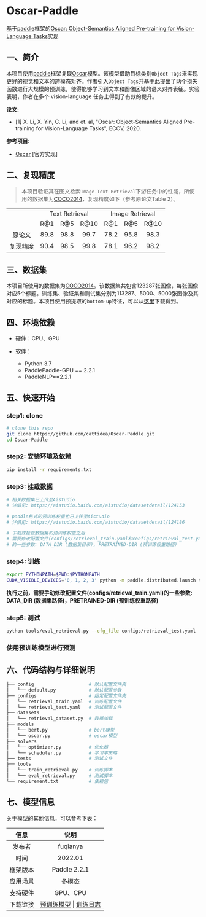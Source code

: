 # Oscar-Paddle

基于[paddle](https://github.com/PaddlePaddle/Paddle)框架的[Oscar: Object-Semantics Aligned Pre-training for Vision-Language Tasks](https://arxiv.org/abs/2004.06165)实现

## 一、简介

本项目使用[paddle](https://github.com/PaddlePaddle/Paddle)框架复现[Oscar](https://arxiv.org/abs/2004.06165)模型。该模型借助目标类别`Object Tags`来实现更好的视觉和文本的跨模态对齐。作者引入`Object Tags`并基于此提出了两个损失函数进行大规模的预训练，使得能够学习到文本和图像区域的语义对齐表征。实验表明，作者在多个 vision-language 任务上得到了有效的提升。

**论文:**

* [1] X. Li, X. Yin, C. Li, and et. al, "Oscar: Object-Semantics Aligned Pre-training for Vision-Language Tasks", ECCV, 2020.

**参考项目:**

* [Oscar](https://github.com/microsoft/Oscar) [官方实现]

## 二、复现精度

> 本项目验证其在图文检索`Image-Text Retrieval`下游任务中的性能，所使用的数据集为[COCO2014](https://cocodataset.org/)，复现精度如下（参考原论文Table 2）。

<table>
    <tr align="center">
        <td></td>
        <td colspan="3" >Text Retrieval</td> 
        <td colspan="3">Image Retrieval</td>
    </tr>
    <tr align="center">
        <td></td>
        <td>R@1</td>
        <td>R@5</td>
        <td>R@10</td>
        <td>R@1</td>
        <td>R@5</td>
        <td>R@10</td>
    </tr>
    <tr align="center">
        <td>原论文</td>
        <td>89.8</td>
        <td>98.8</td>
        <td>99.7</td>
        <td>78.2</td>
        <td>95.8</td>
        <td>98.3</td>
    </tr>
    <tr align="center">
        <td>复现精度</td>
        <td>90.4</td>
        <td>98.5</td>
        <td>99.8</td>
        <td>78.1</td>
        <td>96.2</td>
        <td>98.2</td>
    </tr>
</table>


## 三、数据集

本项目所使用的数据集为[COCO2014](https://cocodataset.org/)。该数据集共包含123287张图像，每张图像对应5个标题。训练集、验证集和测试集分别为113287、5000、5000张图像及其对应的标题。本项目使用预提取的`bottom-up`特征，可以从[这里](https://biglmdiag.blob.core.windows.net/oscar/datasets/coco_ir.zip)下载得到。


## 四、环境依赖

* 硬件：CPU、GPU

* 软件：
    * Python 3.7
    * PaddlePaddle-GPU == 2.2.1
    * PaddleNLP==2.2.1

## 五、快速开始

### step1: clone 

```bash
# clone this repo
git clone https://github.com/cattidea/Oscar-Paddle.git
cd Oscar-Paddle
```

### step2: 安装环境及依赖

```bash
pip install -r requirements.txt
```

### step3: 挂载数据

```bash
# 相关数据集已上传至Aistudio
# 详情见: https://aistudio.baidu.com/aistudio/datasetdetail/124153

# paddle格式的预训练权重也已上传至Aistudio
# 详情见: https://aistudio.baidu.com/aistudio/datasetdetail/124186

# 下载或挂载数据集和预训练权重之后
# 需要修改配置文件(configs/retrieval_train.yaml和configs/retrieval_test.yaml)
# 的一些参数: DATA_DIR (数据集目录), PRETRAINED-DIR (预训练权重路径)
```

### step4: 训练

```bash
export PYTHONPATH=$PWD:$PYTHONPATH
CUDA_VISIBLE_DEVICES='0, 1, 2, 3' python -m paddle.distributed.launch tools/train_retrieval.py --cfg_file configs/retrieval_train.yaml
```

**执行之前，需要手动修改配置文件(configs/retrieval_train.yaml)的一些参数: DATA_DIR (数据集路径)，PRETRAINED-DIR (预训练权重路径)**

### step5: 测试

```bash
python tools/eval_retrieval.py --cfg_file configs/retrieval_test.yaml
```

### 使用预训练模型进行预测

## 六、代码结构与详细说明

```bash
├── config                    # 默认配置文件夹
│   └── default.py            # 默认配置参数
├── configs                   # 指定配置文件夹
│   └── retrieval_train.yaml  # 训练配置文件
│   └── retrieval_test.yaml   # 测试配置文件
├── datasets
│   └── retrieval_dataset.py  # 数据加载
├── models
│   └── bert.py               # bert模型
│   └── oscar.py              # oscar模型
├── solvers
│   └── optimizer.py          # 优化器
│   └── scheduler.py          # 学习率策略
├── tests                     # 测试文件
├── tools
│   └── train_retrieval.py    # 训练脚本
│   └── eval_retrieval.py     # 测试脚本
└── requirement.txt           # 依赖包
```

## 七、模型信息

关于模型的其他信息，可以参考下表：

|   信息   |                             说明                             |
| :------: | :----------------------------------------------------------: |
|  发布者  |                           fuqianya                           |
|   时间   |                           2022.01                            |
| 框架版本 |                         Paddle 2.2.1                         |
| 应用场景 |                            多模态                            |
| 支持硬件 |                           GPU、CPU                           |
| 下载链接 | [预训练模型](https://drive.google.com/file/d/19gbGuVm9hgVPm_XzAUrTpeDmObr5ZAv3/view?usp=sharing) \| [训练日志](https://drive.google.com/file/d/1hwXfZUy3V2YnsBKQkQADvACTyXYqvLFa/view?usp=sharing) |
